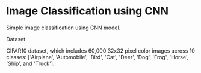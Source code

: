 # Image Classification using CNN
Simple image classification using CNN model.

Dataset

 CIFAR10 dataset, which includes 60,000 32x32 pixel color images across 10 classes: ['Airplane', 'Automobile', 'Bird', 'Cat', 'Deer', 'Dog', 'Frog', 'Horse', 'Ship', and 'Truck'].

